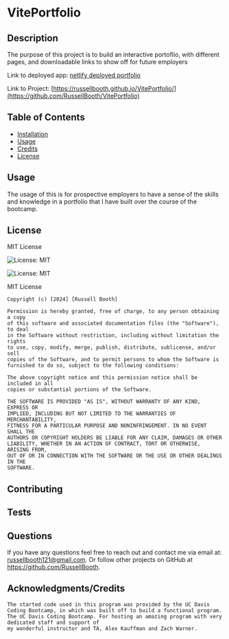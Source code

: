 # VitePortfolio

  ## Description

  The purpose of this project is to build an interactive portoflio, with different pages, and downloadable links to show off for future employers

  Link to deployed app: [netlify deployed portfolio](https://whimsical-cat-ab9644.netlify.app/)
  
  Link to Project: [https://russellbooth.github.io/VitePortfolio/](https://github.com/RussellBooth/VitePortfolio)

  ## Table of Contents

  - [Installation](#installation)
  - [Usage](#usage)
  - [Credits](#credits)
  - [License](#license)

  ## Usage

  The usage of this is for prospective employers to have a sense of the skills and knowledge in a portfolio that I have built over the course of the bootcamp.

  ## License

  MIT License

  ![License: MIT](https://img.shields.io/badge/license-MIT-blue)

  ![License: MIT](https://choosealicense.com/licenses/mit/)

  MIT License

    Copyright (c) [2024] [Russell Booth]
    
    Permission is hereby granted, free of charge, to any person obtaining a copy
    of this software and associated documentation files (the "Software"), to deal
    in the Software without restriction, including without limitation the rights
    to use, copy, modify, merge, publish, distribute, sublicense, and/or sell
    copies of the Software, and to permit persons to whom the Software is
    furnished to do so, subject to the following conditions:
    
    The above copyright notice and this permission notice shall be included in all
    copies or substantial portions of the Software.
    
    THE SOFTWARE IS PROVIDED "AS IS", WITHOUT WARRANTY OF ANY KIND, EXPRESS OR
    IMPLIED, INCLUDING BUT NOT LIMITED TO THE WARRANTIES OF MERCHANTABILITY,
    FITNESS FOR A PARTICULAR PURPOSE AND NONINFRINGEMENT. IN NO EVENT SHALL THE
    AUTHORS OR COPYRIGHT HOLDERS BE LIABLE FOR ANY CLAIM, DAMAGES OR OTHER
    LIABILITY, WHETHER IN AN ACTION OF CONTRACT, TORT OR OTHERWISE, ARISING FROM,
    OUT OF OR IN CONNECTION WITH THE SOFTWARE OR THE USE OR OTHER DEALINGS IN THE
    SOFTWARE.

  ## Contributing
  
  ## Tests

  ## Questions

  If you have any questions feel free to reach out and contact me via email at: russellbooth121@gmail.com.
  Or follow other projects on GitHub at https://github.com/RussellBooth.

  ## Acknowledgments/Credits

    The started code used in this program was provided by the UC Davis Coding Bootcamp, in which was built off to build a functional program.
    The UC Davis Coding Bootcamp. For hosting an amazing program with very dedicated staff and support of
    my wonderful instructor and TA, Alex Kauffman and Zach Warner.
